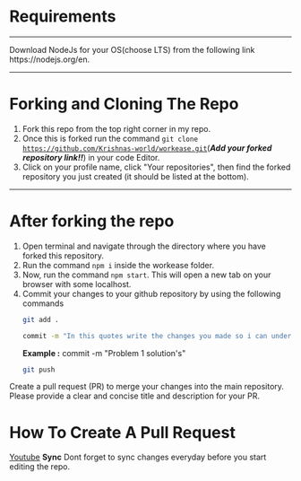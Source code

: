 # Requirements
<hr>
Download NodeJs for your OS(choose LTS) from the following link https://nodejs.org/en.
<hr>

# Forking and Cloning The Repo
1. Fork this repo from the top right corner in my repo.
2. Once this is forked run the command <code>git clone https://github.com/Krishnas-world/workease.git</code>(<b><em>Add your forked repository link!!</em></b>) in your code Editor.
3. Click on your profile name, click "Your repositories", then find the forked repository you just created (it should be listed at the bottom).
<hr>

# After forking the repo
1. Open terminal and navigate through the directory where you have forked this repository.
2. Run the command <code>npm i</code> inside the workease folder.
3. Now, run the command <code>npm start</code>. This will open a new tab on your browser with some localhost.
4. Commit your changes to your github repository by using the following commands
   ```bash
   git add .
   ```
   ```bash
   commit -m "In this quotes write the changes you made so i can understand your contribution"
   ```
   **Example :** commit -m "Problem 1 solution's"
   ```bash
   git push
 Create a pull request (PR) to merge your changes into the main repository. Please provide a clear and concise title and description for your PR.<br/>

# How To Create A Pull Request
[Youtube](https://youtu.be/8lGpZkjnkt4?t=61)
 **Sync** Dont forget to sync changes everyday before you start editing the repo.